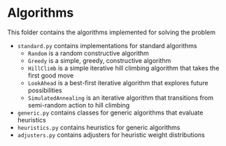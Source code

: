 # Algorithms
This folder contains the algorithms implemented for solving the problem

* `standard.py` contains implementations for standard algorithms
  * `Random` is a random constructive algorithm
  * `Greedy` is a simple, greedy, constructive algorithm
  * `HillClimb` is a simple iterative hill climbing algorithm that takes the first good move
  * `LookAhead` is a best-first iterative algorithm that explores future possibilities
  * `SimulatedAnnealing` is an iterative algorithm that transitions from semi-random action to hill climbing
* `generic.py` contains classes for generic algorithms that evaluate heuristics
* `heuristics.py` contains heuristics for generic algorithms
* `adjusters.py` contains adjusters for heuristic weight distributions